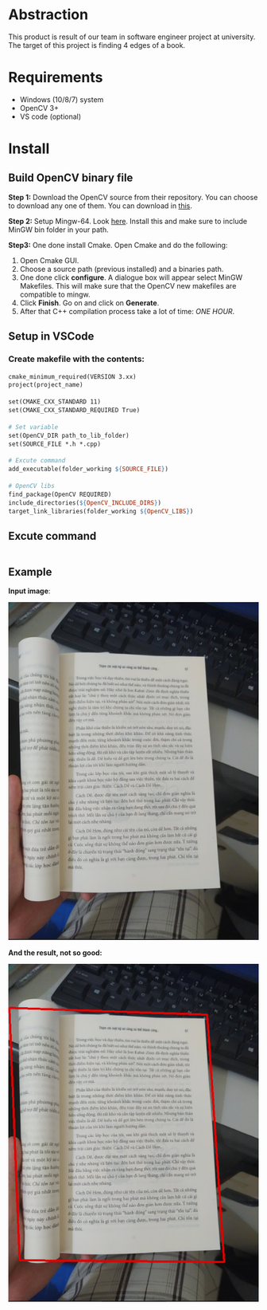 # Abstraction
This product is result of our team in software engineer project at university. The target of this project is finding 4 edges of a book.

# Requirements
* Windows (10/8/7) system
* OpenCV 3+
* VS code (optional)

# Install
## Build OpenCV binary file

**Step 1:** Download the OpenCV source from their repository. You can choose to download any one of them. You can download in [this](github.com/opencv/opencv/releases).

**Step 2:** Setup Mingw-64. Look [here](https://sourceforge.net/projects/mingw-w64/files/). Install this and make sure to include MinGW bin folder in your path.

**Step3:** One done install Cmake. Open Cmake and do the following:

1. Open Cmake GUI.
2. Choose a source path (previous installed) and a binaries path.
3. One done click **configure**. A dialogue box will appear select MinGW Makefiles. This will make sure that the OpenCV new makefiles are compatible to mingw.
4. Click **Finish**. Go on and click on **Generate**.
5. After that C++ compilation process take a lot of time: *ONE HOUR*.
## Setup in VSCode
### Create makefile with the contents:
```makefile
cmake_minimum_required(VERSION 3.xx)
project(project_name)

set(CMAKE_CXX_STANDARD 11)
set(CMAKE_CXX_STANDARD_REQUIRED True)

# Set variable
set(OpenCV_DIR path_to_lib_folder)
set(SOURCE_FILE *.h *.cpp)

# Excute command
add_executable(folder_working ${SOURCE_FILE})

# OpenCV libs
find_package(OpenCV REQUIRED)
include_directories(${OpenCV_INCLUDE_DIRS})
target_link_libraries(folder_working ${OpenCV_LIBS})
```
## Excute command
```bash
```

## Example

**Input image**:

![input image](./data/picture3.png) 

**And the result, not so good:**

![result image](./data/detect.png)
